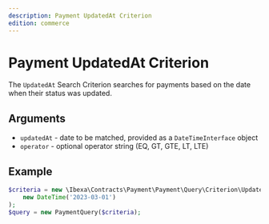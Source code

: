 ```yaml
---
description: Payment UpdatedAt Criterion
edition: commerce
---
```


# Payment UpdatedAt Criterion

The `UpdatedAt` Search Criterion searches for payments based on the date when their status was updated.

## Arguments

- `updatedAt` - date to be matched, provided as a `DateTimeInterface` object
- `operator` - optional operator string (EQ, GT, GTE, LT, LTE)

## Example

``` php
$criteria = new \Ibexa\Contracts\Payment\Payment\Query\Criterion\UpdatedAt(
    new DateTime('2023-03-01')
);
$query = new PaymentQuery($criteria);
```

